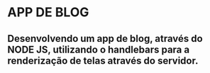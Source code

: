 # APP DE BLOG

## Desenvolvendo um app de blog, através do NODE JS, utilizando o handlebars para a renderização de telas através do servidor.
